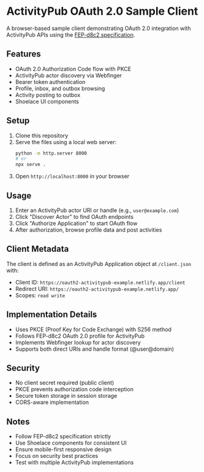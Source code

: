 # ActivityPub OAuth 2.0 Sample Client

A browser-based sample client demonstrating OAuth 2.0 integration with ActivityPub APIs using the [FEP-d8c2 specification](https://fep.swf.pub/fep/d8c2/fep-d8c2.html).

## Features

- OAuth 2.0 Authorization Code flow with PKCE
- ActivityPub actor discovery via Webfinger
- Bearer token authentication
- Profile, inbox, and outbox browsing
- Activity posting to outbox
- Shoelace UI components

## Setup

1. Clone this repository
2. Serve the files using a local web server:
   ```bash
   python -m http.server 8000
   # or
   npx serve .
   ```
3. Open `http://localhost:8000` in your browser

## Usage

1. Enter an ActivityPub actor URI or handle (e.g., `user@example.com`)
2. Click "Discover Actor" to find OAuth endpoints
3. Click "Authorize Application" to start OAuth flow
4. After authorization, browse profile data and post activities

## Client Metadata

The client is defined as an ActivityPub Application object at `/client.json` with:
- Client ID: `https://oauth2-activitypub-example.netlify.app/client`
- Redirect URI: `https://oauth2-activitypub-example.netlify.app/`
- Scopes: `read write`

## Implementation Details

- Uses PKCE (Proof Key for Code Exchange) with S256 method
- Follows FEP-d8c2 OAuth 2.0 profile for ActivityPub
- Implements Webfinger lookup for actor discovery
- Supports both direct URIs and handle format (@user@domain)

## Security

- No client secret required (public client)
- PKCE prevents authorization code interception
- Secure token storage in session storage
- CORS-aware implementation

## Notes

- Follow FEP-d8c2 specification strictly
- Use Shoelace components for consistent UI
- Ensure mobile-first responsive design
- Focus on security best practices
- Test with multiple ActivityPub implementations
